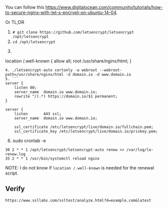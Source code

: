 

You can follow this <https://www.digitalocean.com/community/tutorials/how-to-secure-nginx-with-let-s-encrypt-on-ubuntu-14-04>.

Or TL;DR

1. `# git clone https://github.com/letsencrypt/letsencrypt /opt/letsencrypt`
2. `cd /opt/letsencrypt`
3.  ```
location /.well-known {
	allow all;
	root /usr/share/nginx/html;
}
```
4. ./letsencrypt-auto certonly -a webroot --webroot-path=/usr/share/nginx/html -d domain.io -d www.domain.io
5. ```
server {
	listen 80; 
	server_name  domain.io www.domain.io;
	rewrite ^/(.*) https://domain.io/$1 permanent;
}

server {
	listen       443 ssl;
	server_name  domain.io www.domain.io;

	ssl_certificate /etc/letsencrypt/live/domain.io/fullchain.pem;
	ssl_certificate_key /etc/letsencrypt/live/domain.io/privkey.pem;
```
6. sudo crontab -e

```
30 2 * * 1 /opt/letsencrypt/letsencrypt-auto renew >> /var/log/le-renew.log
35 2 * * 1 /usr/bin/systemctl reload nginx
```

NOTE: I do not know if `location /.well-known` is needed for the renewal script.

## Verify

```
https://www.ssllabs.com/ssltest/analyze.html?d=example.com&latest
```
